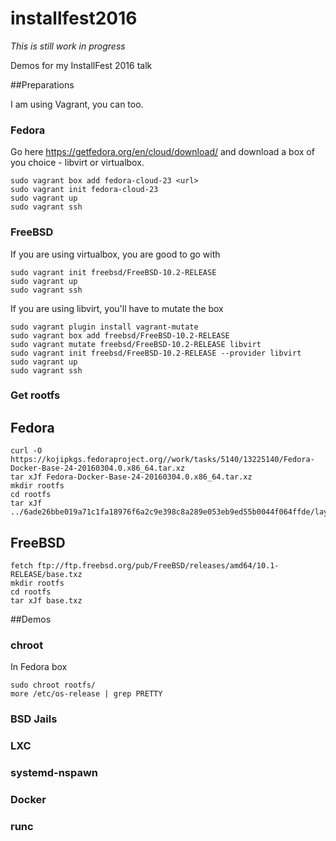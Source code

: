 # installfest2016

*This is still work in progress*

Demos for my InstallFest 2016 talk

##Preparations

I am using Vagrant, you can too.

### Fedora

Go here https://getfedora.org/en/cloud/download/ and download a box of you choice - libvirt or virtualbox.

```
sudo vagrant box add fedora-cloud-23 <url>
sudo vagrant init fedora-cloud-23
sudo vagrant up
sudo vagrant ssh
```

### FreeBSD

If you are using virtualbox, you are good to go with 

```
sudo vagrant init freebsd/FreeBSD-10.2-RELEASE
sudo vagrant up
sudo vagrant ssh
```

If you are using libvirt, you'll have to mutate the box

```
sudo vagrant plugin install vagrant-mutate
sudo vagrant box add freebsd/FreeBSD-10.2-RELEASE
sudo vagrant mutate freebsd/FreeBSD-10.2-RELEASE libvirt
sudo vagrant init freebsd/FreeBSD-10.2-RELEASE --provider libvirt
sudo vagrant up
sudo vagrant ssh
```

### Get rootfs

## Fedora

```
curl -O https://kojipkgs.fedoraproject.org//work/tasks/5140/13225140/Fedora-Docker-Base-24-20160304.0.x86_64.tar.xz
tar xJf Fedora-Docker-Base-24-20160304.0.x86_64.tar.xz
mkdir rootfs
cd rootfs
tar xJf ../6ade26bbe019a71c1fa18976f6a2c9e398c8a289e053eb9ed55b0044f064ffde/layer.tar.xz
```

## FreeBSD

```
fetch ftp://ftp.freebsd.org/pub/FreeBSD/releases/amd64/10.1-RELEASE/base.txz
mkdir rootfs
cd rootfs
tar xJf base.txz
```
##Demos

### chroot

In Fedora box

```
sudo chroot rootfs/
more /etc/os-release | grep PRETTY
```

### BSD Jails

### LXC

### systemd-nspawn

### Docker

### runc
